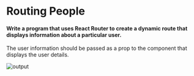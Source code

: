 # Routing People

#### Write a program that uses React Router to create a dynamic route that displays information about a particular user.

The user information should be passed as a prop to the component that displays the user details.

![output](https://storage.googleapis.com/acciojob-open-file-collections/dynamic-routing_AdobeExpress.gif)
